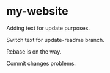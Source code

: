 # my-website

Adding text for update purposes.

Switch text for update-readme branch.

Rebase is on the way.

Commit changes problems.
